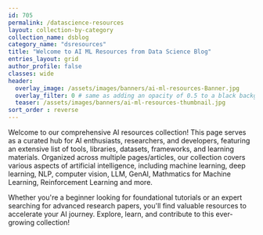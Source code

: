 ```yaml
---
id: 705    
permalink: /datascience-resources
layout: collection-by-category
collection_name: dsblog
category_name: "dsresources"
title: "Welcome to AI ML Resources from Data Science Blog"
entries_layout: grid
author_profile: false
classes: wide
header:
  overlay_image: /assets/images/banners/ai-ml-resources-Banner.jpg
  overlay_filter: 0 # same as adding an opacity of 0.5 to a black background
  teaser: /assets/images/banners/ai-ml-resources-thumbnail.jpg
sort_order : reverse   
---
```


Welcome to our comprehensive AI resources collection! This page serves as a curated hub for AI enthusiasts, researchers, and developers, featuring an extensive list of tools, libraries, datasets, frameworks, and learning materials. Organized across multiple pages/articles, our collection covers various aspects of artificial intelligence, including machine learning, deep learning, NLP, computer vision, LLM, GenAI, Mathmatics for Machine Learning, Reinforcement Learning and more.

Whether you're a beginner looking for foundational tutorials or an expert searching for advanced research papers, you'll find valuable resources to accelerate your AI journey. Explore, learn, and contribute to this ever-growing collection!




